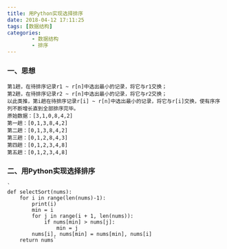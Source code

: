 ```yaml
---
title: 用Python实现选择排序
date: 2018-04-12 17:11:25
tags: [数据结构]
categories:
		- 数据结构
		- 排序
---
```

### 一、思想
	第1趟，在待排序记录r1 ~ r[n]中选出最小的记录，将它与r1交换；
	第2趟，在待排序记录r2 ~ r[n]中选出最小的记录，将它与r2交换；
	以此类推，第i趟在待排序记录r[i] ~ r[n]中选出最小的记录，将它与r[i]交换，使有序序列不断增长直到全部排序完毕。
	原始数据：[3,1,0,8,4,2]
	第一趟：[0,1,3,8,4,2]
	第二趟：[0,1,3,8,4,2]
	第三趟：[0,1,2,8,4,3]
	第四趟：[0,1,2,3,4,8]
	第五趟：[0,1,2,3,4,8]
### 二、用Python实现选择排序
	`
	def selectSort(nums):
	    for i in range(len(nums)-1):
	        print(i)
	        min = i
	        for j in range(i + 1, len(nums)):
	            if nums[min] > nums[j]:
	                min = j
	        nums[i], nums[min] = nums[min], nums[i]
	    return nums`